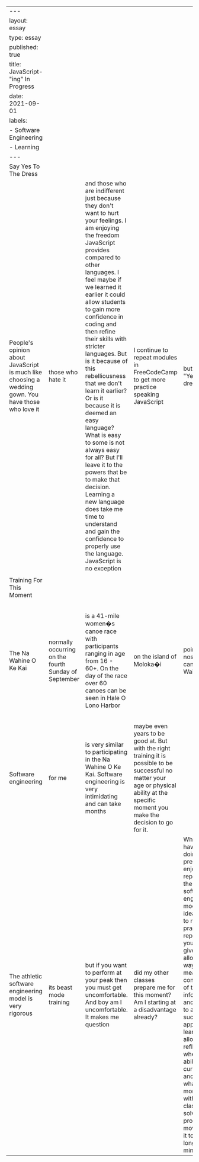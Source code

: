 ﻿| | | | | | | | | | |
|-|-|-|-|-|-|-|-|-|-|
|---| | | | | | | | | |
|layout: essay| | | | | | | | | |
|type: essay| | | | | | | | | |
|published: true| | | | | | | | | |
|title: JavaScript-"ing" In Progress| | | | | | | | | |
|date: 2021-09-01| | | | | | | | | |
|labels:| | | | | | | | | |
|  - Software Engineering| | | | | | | | | |
|  - Learning| | | | | | | | | |
|---| | | | | | | | | |
|Say Yes To The Dress| | | | | | | | | |
|People's opinion about JavaScript is much like choosing a wedding gown. You have those who love it| those who hate it| and those who are indifferent just because they don't want to hurt your feelings.  I am enjoying the freedom JavaScript provides compared to other languages. I feel maybe if we learned it earlier it could allow students to gain more confidence in coding and then refine their skills with stricter languages. But is it because of this rebelliousness that we don't learn it earlier? Or is it because it is deemed an easy language? What is easy to some is not always easy for all? But I'll leave it to the powers that be to make that decision. Learning a new language does take me time to understand and gain the confidence to properly use the language. JavaScript is no exception| I continue to repeat modules in FreeCodeCamp to get more practice speaking JavaScript| but I will say "Yes" to the dress. | | | | | |
| | | | | | | | | | |
|Training For This Moment| | | | | | | | | |
|The Na Wahine O Ke Kai| normally occurring on the fourth Sunday of September| is a 41-mile women�s canoe race with participants ranging in age from 16 - 60+. On the day of the race over 60 canoes can be seen in Hale O Lono Harbor| on the island of Moloka�i| pointing the nose of their canoes toward Waikiki Beach| on the island of O�ahu.   These individuals have spent over 2000 hours of rigorous training preparing their minds and bodies for this race| so they can perform at their optimal level. This 41-mile race tests your physical strength| endurance| determination and mental toughness. Depending on conditions| some teams will not even make it out of the harbor. |
|Software engineering| for me| is very similar to participating in the Na Wahine O Ke Kai. Software engineering is very intimidating and can take months| maybe even years to be good at. But with the right training it is possible to be successful no matter your age or physical ability at the specific moment you make the decision to go for it. | | | | | | |
|The athletic software engineering model is very rigorous| its beast mode training| but if you want to perform at your peak then you must get uncomfortable.  And boy am I uncomfortable. It makes me question| did my other classes prepare me for this moment? Am I starting at a disadvantage already?| What should I have been doing to prepare?.  I enjoy the repetition in the athletic software engineering model.  The idea of having to repeat the practice WOD repeatedly until you make that given time allows me a way to measure my comprehension of the information and my ability to access and successful apply what I learned. It allows me to reflect on where my abilities currently are and assess what I need more practice with. In other classes once I solved the problem I moved on and it took me longer than 8-min but| did I get anything from it?| | | | |
